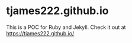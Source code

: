 # tjames222.github.io

This is a POC for Ruby and Jekyll. Check it out at https://tjames222.github.io/
